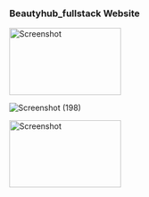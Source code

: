 ### Beautyhub_fullstack Website

<img src="https://github.com/user-attachments/assets/3ff3c096-fb0a-4bae-8530-3ae106bdbb43" alt="Screenshot" width="200" height="120">

![Screenshot (198)](https://github.com/user-attachments/assets/d642250e-b29d-4b50-a6db-c56c91159f07)


<img src="https://github.com/user-attachments/assets/d642250e-b29d-4b50-a6db-c56c91159f07" alt="Screenshot" width="200" height="120">
